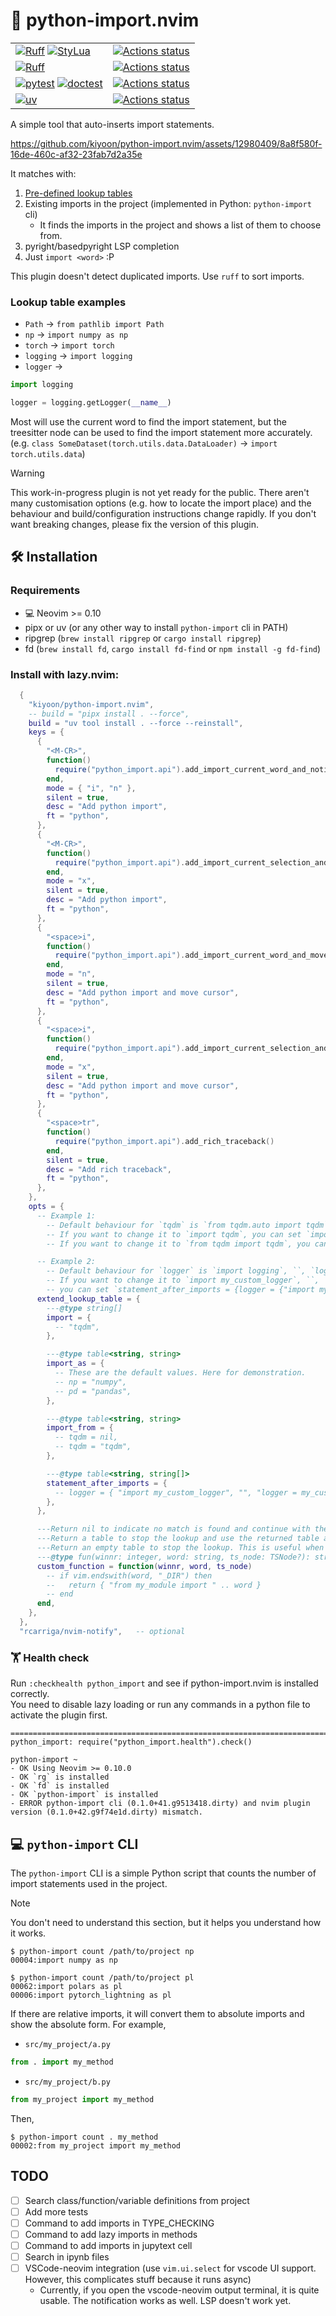 # 🐍 python-import.nvim

|  |  |
|--|--|
|[![Ruff](https://img.shields.io/badge/Ruff-3670A0?style=for-the-badge&logo=python&logoColor=ffdd54)](https://github.com/astral-sh/ruff) [![StyLua](https://img.shields.io/badge/stylua-%232C2D72.svg?style=for-the-badge&logo=lua&logoColor=white)](https://github.com/JohnnyMorganz/StyLua) |[![Actions status](https://github.com/kiyoon/python-import.nvim/workflows/Style%20checking/badge.svg)](https://github.com/kiyoon/python-import.nvim/actions)|
| [![Ruff](https://img.shields.io/badge/Ruff-3670A0?style=for-the-badge&logo=python&logoColor=ffdd54)](https://github.com/astral-sh/ruff) | [![Actions status](https://github.com/kiyoon/python-import.nvim/workflows/Linting/badge.svg)](https://github.com/kiyoon/python-import.nvim/actions) |
| [![pytest](https://img.shields.io/badge/pytest-3670A0?style=for-the-badge&logo=python&logoColor=ffdd54)](https://github.com/pytest-dev/pytest) [![doctest](https://img.shields.io/badge/doctest-3670A0?style=for-the-badge&logo=python&logoColor=ffdd54)](https://docs.python.org/3/library/doctest.html) | [![Actions status](https://github.com/kiyoon/python-import.nvim/workflows/Tests/badge.svg)](https://github.com/kiyoon/python-import.nvim/actions) |
| [![uv](https://img.shields.io/badge/uv-3670A0?style=for-the-badge&logo=python&logoColor=ffdd54)](https://github.com/astral-sh/uv) | [![Actions status](https://github.com/kiyoon/python-import.nvim/workflows/Check%20pip%20compile%20sync/badge.svg)](https://github.com/kiyoon/python-import.nvim/actions) |

A simple tool that auto-inserts import statements.

https://github.com/kiyoon/python-import.nvim/assets/12980409/8a8f580f-16de-460c-af32-23fab7d2a35e

It matches with:

1. [Pre-defined lookup tables](https://github.com/kiyoon/python-import.nvim/blob/master/lua/python_import/lookup_table.lua)
2. Existing imports in the project (implemented in Python: `python-import` cli)
    - It finds the imports in the project and shows a list of them to choose from.
3. pyright/basedpyright LSP completion
4. Just `import <word>` :P

This plugin doesn't detect duplicated imports. Use `ruff` to sort imports.

### Lookup table examples

- `Path` -> `from pathlib import Path`
- `np` -> `import numpy as np`
- `torch` -> `import torch`
- `logging` -> `import logging`
- `logger` ->  
```python
import logging

logger = logging.getLogger(__name__)
```

Most will use the current word to find the import statement, but the treesitter node can be used to find the import statement more accurately. (e.g. `class SomeDataset(torch.utils.data.DataLoader)` -> `import torch.utils.data`)

> [!WARNING]
> This work-in-progress plugin is not yet ready for the public.
> There aren't many customisation options (e.g. how to locate the import place)
> and the behaviour and build/configuration instructions change rapidly.
> If you don't want breaking changes, please fix the version of this plugin.

## 🛠️ Installation

### Requirements

- 💻 Neovim >= 0.10
- pipx or uv (or any other way to install `python-import` cli in PATH)
- ripgrep (`brew install ripgrep` or `cargo install ripgrep`)
- fd (`brew install fd`, `cargo install fd-find` or `npm install -g fd-find`)


### Install with lazy.nvim:

```lua
  {
    "kiyoon/python-import.nvim",
    -- build = "pipx install . --force",
    build = "uv tool install . --force --reinstall",
    keys = {
      {
        "<M-CR>",
        function()
          require("python_import.api").add_import_current_word_and_notify()
        end,
        mode = { "i", "n" },
        silent = true,
        desc = "Add python import",
        ft = "python",
      },
      {
        "<M-CR>",
        function()
          require("python_import.api").add_import_current_selection_and_notify()
        end,
        mode = "x",
        silent = true,
        desc = "Add python import",
        ft = "python",
      },
      {
        "<space>i",
        function()
          require("python_import.api").add_import_current_word_and_move_cursor()
        end,
        mode = "n",
        silent = true,
        desc = "Add python import and move cursor",
        ft = "python",
      },
      {
        "<space>i",
        function()
          require("python_import.api").add_import_current_selection_and_move_cursor()
        end,
        mode = "x",
        silent = true,
        desc = "Add python import and move cursor",
        ft = "python",
      },
      {
        "<space>tr",
        function()
          require("python_import.api").add_rich_traceback()
        end,
        silent = true,
        desc = "Add rich traceback",
        ft = "python",
      },
    },
    opts = {
      -- Example 1:
        -- Default behaviour for `tqdm` is `from tqdm.auto import tqdm`.
        -- If you want to change it to `import tqdm`, you can set `import = {"tqdm"}` and `import_from = {tqdm = nil}` here.
        -- If you want to change it to `from tqdm import tqdm`, you can set `import_from = {tqdm = "tqdm"}` here.

      -- Example 2:
        -- Default behaviour for `logger` is `import logging`, ``, `logger = logging.getLogger(__name__)`.
        -- If you want to change it to `import my_custom_logger`, ``, `logger = my_custom_logger.get_logger()`,
        -- you can set `statement_after_imports = {logger = {"import my_custom_logger", "", "logger = my_custom_logger.get_logger()"}}` here.
      extend_lookup_table = {
        ---@type string[]
        import = {
          -- "tqdm",
        },

        ---@type table<string, string>
        import_as = {
          -- These are the default values. Here for demonstration.
          -- np = "numpy",
          -- pd = "pandas",
        },

        ---@type table<string, string>
        import_from = {
          -- tqdm = nil,
          -- tqdm = "tqdm",
        },

        ---@type table<string, string[]>
        statement_after_imports = {
          -- logger = { "import my_custom_logger", "", "logger = my_custom_logger.get_logger()" },
        },
      },

      ---Return nil to indicate no match is found and continue with the default lookup
      ---Return a table to stop the lookup and use the returned table as the result
      ---Return an empty table to stop the lookup. This is useful when you want to add to wherever you need to.
      ---@type fun(winnr: integer, word: string, ts_node: TSNode?): string[]?
      custom_function = function(winnr, word, ts_node)
        -- if vim.endswith(word, "_DIR") then
        --   return { "from my_module import " .. word }
        -- end
      end,
    },
  },
  "rcarriga/nvim-notify",   -- optional
```

###  🏋️ Health check

Run `:checkhealth python_import` and see if python-import.nvim is installed correctly.  
You need to disable lazy loading or run any commands in a python file to activate the plugin first.

```
==============================================================================
python_import: require("python_import.health").check()

python-import ~
- OK Using Neovim >= 0.10.0
- OK `rg` is installed
- OK `fd` is installed
- OK `python-import` is installed
- ERROR python-import cli (0.1.0+41.g9513418.dirty) and nvim plugin version (0.1.0+42.g9f74e1d.dirty) mismatch.
```

## 💻 `python-import` CLI

The `python-import` CLI is a simple Python script that counts the number of import statements used in the project.

> [!NOTE]
> You don't need to understand this section, but it helps you understand how it works.

```console
$ python-import count /path/to/project np
00004:import numpy as np

$ python-import count /path/to/project pl
00062:import polars as pl
00006:import pytorch_lightning as pl
```

If there are relative imports, it will convert them to absolute imports and show the absolute form. For example,

- `src/my_project/a.py`
```python
from . import my_method
```

- `src/my_project/b.py`
```python
from my_project import my_method
```

Then,  
```console
$ python-import count . my_method
00002:from my_project import my_method
```

## TODO
- [ ] Search class/function/variable definitions from project
- [ ] Add more tests
- [ ] Command to add imports in TYPE_CHECKING
- [ ] Command to add lazy imports in methods
- [ ] Command to add imports in jupytext cell
- [ ] Search in ipynb files
- [ ] VSCode-neovim integration (use `vim.ui.select` for vscode UI support. However, this complicates stuff because it runs async)
    - Currently, if you open the vscode-neovim output terminal, it is quite usable. The notification works as well. LSP doesn't work yet.
